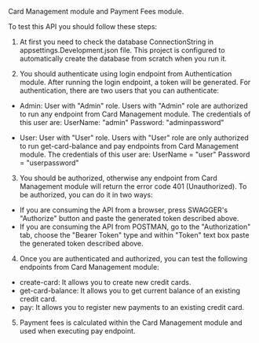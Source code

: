 Card Management module and Payment Fees module. 

To test this API you should follow these steps:

1. At first you need to check the database ConnectionString in appsettings.Development.json file. This project is configured to automatically create the database from scratch when you run it.

2. You should authenticate using login endpoint from Authentication module. After running the login endpoint, a token will be generated. For authentication, there are two users that you can authenticate:
- Admin: User with "Admin" role. Users with "Admin" role are authorized to run any endpoint from Card Management module. The credentials of this user are:
UserName: "admin"
Password: "adminpassword"

- User: User with "User" role. Users with "User" role are only authorized to run get-card-balance and ​pay endpoints from Card Management module. The credentials of this user are:
UserName = "user"
Password = "userpassword"

3. You should be authorized, otherwise any endpoint from Card Management module will return the error code 401 (Unauthorized). To be authorized, you can do it in two ways:
- If you are consuming the API from a browser, press SWAGGER's "Authorize" button and paste the generated token described above.
- If you are consuming the API from POSTMAN, go to the "Authorization" tab, choose the "Bearer Token" type and within "Token" text box paste the generated token described above.

4. Once you are authenticated and authorized, you can test the following endpoints from Card Management module:

- ​create-card: It allows you to create new credit cards.
- get-card-balance: It allows you to get current balance of an existing credit card.
- pay: It allows you to register new payments to an existing credit card.

5. Payment fees is calculated within the Card Management module and used when executing pay endpoint.